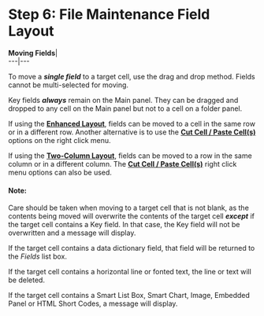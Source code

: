 # Step 6: File Maintenance Field Layout

**Moving Fields**|   
---|---  
  
To move a **_single field_** to a target cell, use the drag and drop method. Fields cannot be multi-selected for moving.

Key fields **_always_** remain on the Main panel. They can be dragged and dropped to any cell on the Main panel but not to a cell on a folder panel.

If using the **[Enhanced Layout](Enhanced%20Layout.md)**, fields can be moved to a cell in the same row or in a different row. Another alternative is to use the **[Cut Cell / Paste Cell(s)](Enhanced%20Layout.htm#cut_paste)** options on the right click menu.

If using the **[Two-Column Layout](Two_column.md)**, fields can be moved to a row in the same column or in a different column. The **[Cut Cell / Paste Cell(s)](Two_column.htm#cut_paste)** right click menu options can also be used.

#### **Note:**  
Care should be taken when moving to a target cell that is not blank, as the contents being moved will overwrite the contents of the target cell **_except_** if the target cell contains a Key field. In that case, the Key field will not be overwritten and a message will display.  
  
If the target cell contains a data dictionary field, that field will be returned to the _Fields_ list box.  
  
If the target cell contains a horizontal line or fonted text, the line or text will be deleted.  
  
If the target cell contains a Smart List Box, Smart Chart, Image, Embedded Panel or HTML Short Codes, a message will display.
